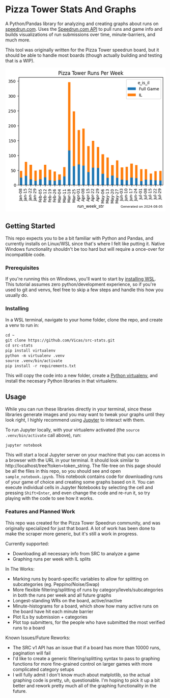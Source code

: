 # Pizza Tower Stats And Graphs

A Python/Pandas library for analyzing and creating graphs about runs on [speedrun.com](https://speedrun.com). Uses the [Speedrun.com API](https://github.com/speedruncomorg/api) to pull runs and game info and builds visualizations of run submissions over time, minute-barriers, and much more.

This tool was originally written for the Pizza Tower speedrun board, but it should be able to handle most boards (though actually building and testing that is a WIP).

![Pizza Tower Runs Per Week, 2024](/assets/images/PT_runs_per_week_2024-08-04.png)

## Getting Started

This repo expects you to be a bit familiar with Python and Pandas, and currently installs on Linux/WSL since that's where I felt like putting it. Native Windows functionality shouldn't be too hard but will require a once-over for incompatible code.

### Prerequisites
If you're running this on Windows, you'll want to start by [installing WSL](https://learn.microsoft.com/en-us/windows/wsl/install). This tutorial assumes zero python/development experience, so if you're used to git and venvs, feel free to skip a few steps and handle this how you usually do.

### Installing
In a WSL terminal, navigate to your home folder, clone the repo, and create a venv to run in:
```
cd ~
git clone https://github.com/Vicas/src-stats.git
cd src-stats
pip install virtualenv
python -m virtualenv .venv
source .venv/bin/activate
pip install -r requirements.txt
```

This will copy the code into a new folder, create a [Python virtualenv](https://docs.python.org/3/library/venv.html), and install the necesary Python libraries in that virtualenv.

## Usage
While you can run these libraries directly in your terminal, since these libraries generate images and you may want to tweak your graphs until they look right, I highly recommend using [Jupyter](https://docs.python.org/3/library/venv.html) to interact with them.

To run Jupyter locally, with your virtualenv activated (the `source .venv/bin/activate` call above), run:

```
jupyter notebook
```

This will start a local Jupyter server on your machine that you can access in a browser with the URL in your terminal. It should look similar to http://localhost/tree?token=token_string. The file-tree on this page should be all the files in this repo, so you should see and open `sample_notebook.ipynb`. This notebook contains code for downloading runs of your game of choice and creating some graphs based on it. You can execute individual cells in Jupyter Notebooks by selecting the cell and pressing `Shift+Enter`, and even change the code and re-run it, so try playing with the code to see how it works.


### Features and Planned Work

This repo was created for the Pizza Tower Speedrun community, and was originally specialized for just that board. A lot of work has been done to make the scraper more generic, but it's still a work in progress.

Currently supported:
* Downloading all necessary info from SRC to analyze a game
* Graphing runs per week with IL splits

In The Works:
* Marking runs by board-specific variables to allow for splitting on subcategories (eg. Peppino/Noise/Swap)
* More flexible filtering/splitting of runs by category/levels/subcategories in both the runs per week and all future graphs
* Longest-standing WRs on the board, active/inactive
* Minute-histograms for a board, which show how many active runs on the board have hit each minute barrier
* Plot ILs by submission + categories
* Plot top submitters, for the people who have submitted the most verified runs to a board

Known Issues/Future Reworks:
* The SRC v1 API has an issue that if a board has more than 10000 runs, pagination will fail
* I'd like to create a generic filtering/splitting syntax to pass to graphing functions for more fine-grained control on larger games with more complicated category setups
* I will fully admit I don't know much about matplotlib, so the actual graphing code is pretty, uh, questionable. I'm hoping to pick it up a bit better and rework pretty much all of the graphing functionality in the future.